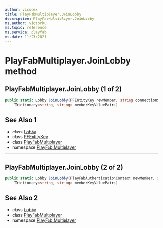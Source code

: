 ```yaml
---
author: vicodex
title: PlayFabMultiplayer.JoinLobby
description: PlayFabMultiplayer.JoinLobby
ms.author: victorku
ms.topic: reference
ms.service: playfab
ms.date: 11/23/2021
---
```


# PlayFabMultiplayer.JoinLobby method
## PlayFabMultiplayer.JoinLobby (1 of 2)

```csharp
public static Lobby JoinLobby(PFEntityKey newMember, string connectionString, 
    IDictionary<string, string> memberKeyValuePairs)
```

## See Also 1

* class [Lobby](../Lobby.md)
* class [PFEntityKey](../PFEntityKey.md)
* class [PlayFabMultiplayer](../PlayFabMultiplayer.md)
* namespace [PlayFab.Multiplayer](../../PlayFabMultiplayerSDK.md)

---

## PlayFabMultiplayer.JoinLobby (2 of 2)

```csharp
public static Lobby JoinLobby(PlayFabAuthenticationContext newMember, string connectionString, 
    IDictionary<string, string> memberKeyValuePairs)
```

## See Also 2

* class [Lobby](../Lobby.md)
* class [PlayFabMultiplayer](../PlayFabMultiplayer.md)
* namespace [PlayFab.Multiplayer](../../PlayFabMultiplayerSDK.md)

